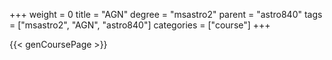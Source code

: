 +++
weight = 0
title = "AGN"
degree = "msastro2"
parent = "astro840"
tags = ["msastro2", "AGN", "astro840"]
categories = ["course"]
+++

{{< genCoursePage >}}
